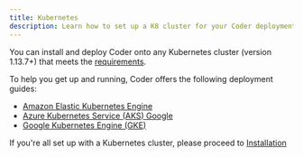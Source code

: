 ```yaml
---
title: Kubernetes
description: Learn how to set up a K8 cluster for your Coder deployment.
---
```


You can install and deploy Coder onto any Kubernetes cluster (version 1.13.7+)
that meets the [requirements](../requirements.md).

To help you get up and running, Coder offers the following deployment guides:

- [Amazon Elastic Kubernetes Engine](../kubernetes/aws.md)
- [Azure Kubernetes Service (AKS) Google](../kubernetes/azure.md)
- [Google Kubernetes Engine (GKE)](../kubernetes/google.md)

If you're all set up with a Kubernetes cluster, please proceed to
[Installation](../installation.md.)
